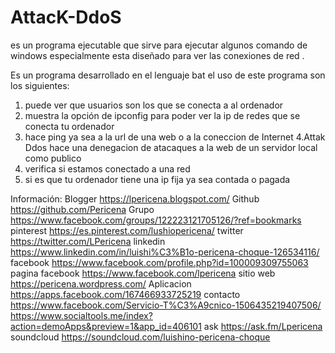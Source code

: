 # AttacK-DdoS
 es un programa ejecutable que sirve para ejecutar algunos comando de windows
especialmente esta diseñado para ver las conexiones de red .

Es un programa desarrollado en el lenguaje bat el uso de este programa son los siguientes:
1. puede ver que usuarios son los que se conecta a al ordenador
2. muestra la opción de ipconfig para poder ver la ip de redes que se conecta tu ordenador
3. hace ping ya sea a la url de una web o a la coneccion de Internet 
4.Attak Ddos hace una denegacion de atacaques a la web de un servidor local como publico
5. verifica si estamos conectado a una red
6. si es que tu ordenador tiene una ip fija ya sea contada o pagada

Información:
Blogger          https://lpericena.blogspot.com/
Github            https://github.com/Pericena
Grupo            https://www.facebook.com/groups/122223121705126/?ref=bookmarks
pinterest        https://es.pinterest.com/lushiopericena/
twitter             https://twitter.com/LPericena
linkedin          https://www.linkedin.com/in/luishi%C3%B1o-pericena-choque-126534116/
facebook       https://www.facebook.com/profile.php?id=100009309755063
pagina facebook  https://www.facebook.com/lpericena
sitio web        https://pericena.wordpress.com/
Aplicacion     https://apps.facebook.com/167466933725219
contacto        https://www.facebook.com/Servicio-T%C3%A9cnico-1506435219407506/
https://www.socialtools.me/index?action=demoApps&preview=1&app_id=406101
ask      https://ask.fm/Lpericena
soundcloud   https://soundcloud.com/luishino-pericena-choque
